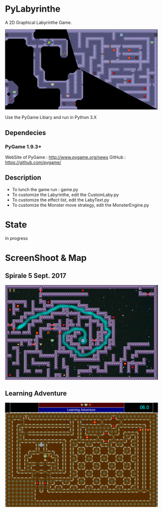# PyLabyrinthe
A 2D Graphical Labyrinthe Game.

<p align="center">
	<img src="./doc/screenshoot/PyLabyrintheV060.png"/>
</p>

Use the PyGame Libary and run in Python 3.X

## Dependecies

### PyGame 1.9.3+

WebSite of PyGame : http://www.pygame.org/news
GitHub : https://github.com/pygame/

## Description
* To lunch the game run : game.py
* To customize the Labyrinthe, edit the CustomLaby.py
* To customize the effect list, edit the LabyText.py
* To customize the Monster move strategy, edit the MonsterEngine.py

# State
In progress

# ScreenShoot & Map
## Spirale 5 Sept. 2017
<p align="center">
	<img src="./doc/screenshoot/Spirale.png"/>
</p>

## Learning Adventure
<p align="center">
	<img src="./doc/screenshoot/LearningAdventure.png"/>
</p>

